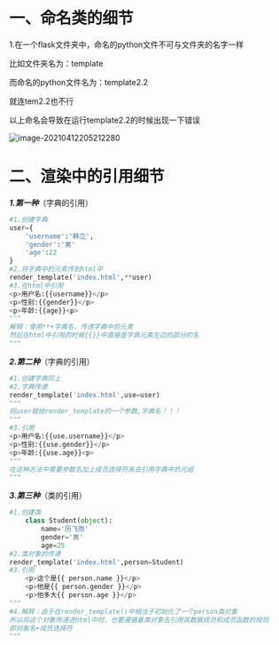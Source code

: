 # 一、命名类的细节

1.在一个flask文件夹中，命名的python文件不可与文件夹的名字一样

比如文件夹名为：template

而命名的python文件名为：template2.2

就连tem2.2也不行

以上命名会导致在运行template2.2的时候出现一下错误

![image-20210412205212280](C:\Users\Kirito\AppData\Roaming\Typora\typora-user-images\image-20210412205212280.png)

# 二、渲染中的引用细节

***1.第一种***（字典的引用）

```python
#1.创建字典
user={
    'username':'韩立',
    'gender':'男'
    'age':22
}
#2.将字典中的元素传到html中
render_template('index.html',**user)
#3.在html中引用
<p>用户名:{{username}}</p>
<p>性别:{{gender}}</p>
<p>年龄:{{age}}<p>
"""
解释：使用**+字典名，传递字典中的元素
然后在html中引用的时候{{}}中直接是字典元素左边的部分的名
"""
```

***2.第二种***（字典的引用）

```python
#1.创建字典同上
#2.字典传递
render_template('index.html',use=user)
"""
将user赋给render_template的一个参数,字典名！！！
"""
#3.引用
<p>用户名:{{use.username}}</p>
<p>性别:{{use.gender}}</p>
<p>年龄:{{use.age}}<p>
"""
在这种方法中需要参数名加上成员选择符来去引用字典中的元组
"""
```

***3.第三种***（类的引用）

```python
#1.创建类
    class Student(object):
        name='历飞雨'
        gender='男'
        age=25
#2.类对象的传递
render_template('index.html',person=Student)
#3.引用
    <p>这个是{{ person.name }}</p>
    <p>他是{{ person.gender }}</p>
    <p>他多大{{ person.age }}</p>
"""
#4.解释：由于在render_template()中相当于初始化了一个person类对象
所以将这个对象传递进html中时，也要遵循着类对象去引用其数据成员和成员函数的规则
即对象名+成员选择符
"""
```

